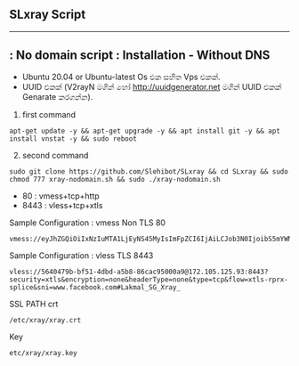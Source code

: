 ## SLxray Script 

------------------------------------------
## : No domain script : Installation - Without DNS

* Ubuntu 20.04 or Ubuntu-latest Os එක සහිත Vps එකක්.
* UUID එකක් (V2rayN මගින් හෝ http://uuidgenerator.net මගින් UUID එකක් Genarate කරගන්න).

1) first command 
```
apt-get update -y && apt-get upgrade -y && apt install git -y && apt install vnstat -y && sudo reboot  
```

2) second command
```
sudo git clone https://github.com/Slehibot/SLxray && cd SLxray && sudo chmod 777 xray-nodomain.sh && sudo ./xray-nodomain.sh  
```
* 80 : vmess+tcp+http
* 8443 : vless+tcp+xtls  

Sample Configuration : vmess Non TLS 80
```
vmess://eyJhZGQiOiIxNzIuMTA1LjEyNS45MyIsImFpZCI6IjAiLCJob3N0IjoibS5mYWNlYm9vay5jb20iLCJpZCI6IjU2NDA0NzliLWJmNTEtNGRiZC1hNWI4LTg2Y2FjOTUwMDBhOSIsIm5ldCI6InRjcCIsInBhdGgiOiIvIiwicG9ydCI6IjgwIiwicHMiOiJMYWttYWxfU0dfWHJheV8iLCJzY3kiOiJhdXRvIiwic25pIjoiIiwidGxzIjoiIiwidHlwZSI6Imh0dHAiLCJ2IjoiMiJ9 
```
Sample Configuration : vless TLS 8443 
```
vless://5640479b-bf51-4dbd-a5b8-86cac95000a9@172.105.125.93:8443?security=xtls&encryption=none&headerType=none&type=tcp&flow=xtls-rprx-splice&sni=www.facebook.com#Lakmal_SG_Xray_ 
```
SSL PATH
crt
```
/etc/xray/xray.crt
```
Key
```
etc/xray/xray.key
```
